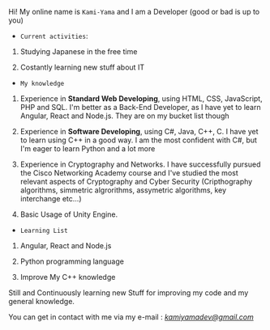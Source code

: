 Hi! My online name is `Kami-Yama` and I am a Developer (good or bad is up to you)

- `Current activities`:

1. Studying Japanese in the free time

2. Costantly learning new stuff about IT

- `My knowledge`

1. Experience in **Standard Web Developing**, using HTML, CSS, JavaScript, PHP and SQL. I'm better as a Back-End Developer, as I have yet to learn Angular, React and Node.js. They are on my bucket list though

2. Experience in **Software Developing**, using C#, Java, C++, C. I have yet to learn using C++ in a good way. I am the most confident with C#, but I'm eager to learn Python and a lot more

3. Experience in Cryptography and Networks. I have successfully pursued the Cisco Networking Academy course and I've studied the most relevant aspects of Cryptography and Cyber Security (Cripthography algorithms, simmetric algrorithms, assymetric algorithms, key interchange etc...)

4. Basic Usage of Unity Engine.

- `Learning List`

1. Angular, React and Node.js

2. Python programming language

3. Improve My C++ knowledge


Still and Continuously learning new Stuff for improving my code and my general knowledge.

You can get in contact with me via my e-mail : *kamiyamadev@gmail.com*

